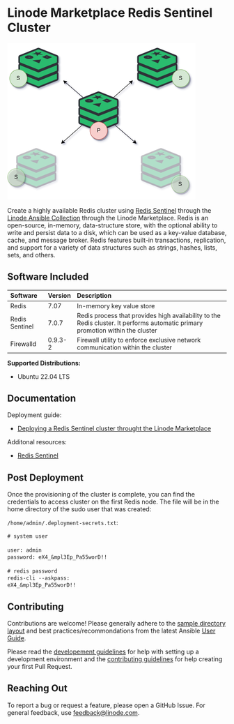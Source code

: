 # Linode Marketplace Redis Sentinel Cluster

![redis-diagram](images/redis.png)

Create a highly available Redis cluster using [Redis Sentinel](https://redis.io/docs/management/sentinel/) through the [Linode Ansible Collection](https://github.com/linode/ansible_linode) through the Linode Marketplace. Redis is an open-source, in-memory, data-structure store, with the optional ability to write and persist data to a disk, which can be used as a key-value database, cache, and message broker. Redis features built-in transactions, replication, and support for a variety of data structures such as strings, hashes, lists, sets, and others. 


## Software Included

| Software  | Version   | Description   |
| :---      | :----     | :---          |
| Redis     | 7.07    | In-memory key value store |
| Redis Sentinel    | 7.0.7   | Redis process that provides high availability to the Redis cluster. It performs automatic primary promotion within the cluster |
| Firewalld     | 0.9.3-2       | Firewall utility to enforce exclusive network communication within the cluster  |


**Supported Distributions:**
- Ubuntu 22.04 LTS

## Documentation

Deployment guide:
- [Deploying a Redis Sentinel cluster throught the Linode Marketplace](https://www.linode.com/docs/products/tools/marketplace/guides/redis-cluster/)

Additonal resources:

- [Redis Sentinel](https://redis.io/docs/management/sentinel/)

## Post Deployment

Once the provisioning of the cluster is complete, you can find the credentials to access cluster on the first Redis node. The file will be in the home directory of the sudo user that was created:

`/home/admin/.deployment-secrets.txt`:
```
# system user 
      
user: admin
password: eX4_&mpl3Ep_Pa55worD!!

# redis password
redis-cli --askpass:
eX4_&mpl3Ep_Pa55worD!!
```

## Contributing
Contributions are welcome! Please generally adhere to the [sample directory layout](https://docs.ansible.com/ansible/latest/user_guide/sample_setup.html#sample-ansible-setup) and best practices/recommondations from the latest Ansible [User Guide](https://docs.ansible.com/ansible/latest/user_guide/index.html).

Please read the [developement guidelines](docs/DEVELOPMENT.md) for help with setting up a development environment and the [contributing guidelines](docs/CONTRIBUTING.md) for help creating your first Pull Request.

## Reaching Out
To report a bug or request a feature, please open a GitHub Issue. For general feedback, use feedback@linode.com.